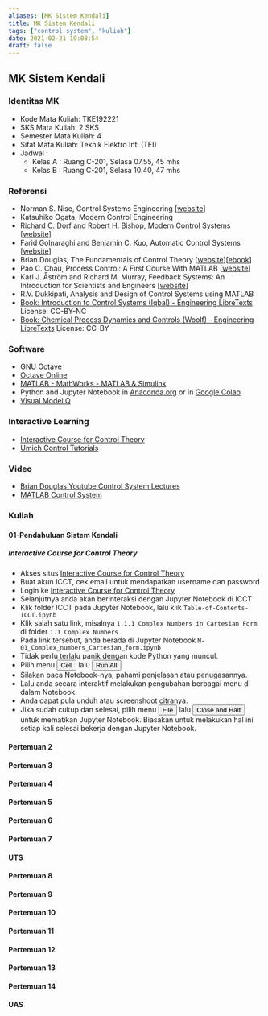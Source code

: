 ```yaml
---
aliases: [MK Sistem Kendali]
title: MK Sistem Kendali
tags: ["control system", "kuliah"]
date: 2021-02-21 19:08:54
draft: false
---
```


## MK Sistem Kendali

### Identitas MK

- Kode Mata Kuliah: TKE192221
- SKS Mata Kuliah: 2 SKS
- Semester Mata Kuliah: 4
- Sifat Mata Kuliah: Teknik Elektro Inti (TEI)
- Jadwal :
    - Kelas A : Ruang C-201, Selasa 07.55, 45 mhs
    - Kelas B : Ruang C-201, Selasa 10.40, 47 mhs

### Referensi

- Norman S. Nise, Control Systems Engineering \[[website](https://bcs.wiley.com/he-bcs/Books?action=index&bcsId=11568&itemId=1119474221)\]
- Katsuhiko Ogata, Modern Control Engineering
- Richard C. Dorf and Robert H. Bishop, Modern Control Systems \[[website](https://www.pearson.com/us/higher-education/program/Dorf-Modern-Control-Systems-13th-Edition/PGM328731.html?tab=resources)\]
- Farid Golnaraghi and Benjamin C. Kuo, Automatic Control Systems \[[website](https://www.accessengineeringlibrary.com/content/book/9781259643835)\]
- Brian Douglas, The Fundamentals of Control Theory \[[website](https://www.patreon.com/briandouglas)\]\[[ebook](https://bit.ly/2XLlAKl)\]
- Pao C. Chau, Process Control: A First Course With MATLAB \[[website](https://www.cambridge.org/id/academic/subjects/engineering/chemical-engineering/process-control-first-course-matlab?format=PB)\]
- Karl J. Åström and Richard M. Murray, Feedback Systems: An Introduction for Scientists and Engineers \[[website](https://www.cds.caltech.edu/~murray/amwiki/index.php?title=Main_Page)\]
- R.V. Dukkipati, Analysis and Design of Control Systems using MATLAB
- [Book: Introduction to Control Systems (Iqbal) - Engineering LibreTexts](https://eng.libretexts.org/Bookshelves/Industrial_and_Systems_Engineering/Book%3A_Introduction_to_Control_Systems_(Iqbal)) License: CC-BY-NC
- [Book: Chemical Process Dynamics and Controls (Woolf) - Engineering LibreTexts](https://eng.libretexts.org/Bookshelves/Industrial_and_Systems_Engineering/Book%3A_Chemical_Process_Dynamics_and_Controls_(Woolf)) License: CC-BY

### Software

- [GNU Octave](https://www.gnu.org/software/octave/index)
- [Octave Online](https://octave-online.net/)
- [MATLAB - MathWorks - MATLAB & Simulink](https://www.mathworks.com/products/matlab.html)
- Python and Jupyter Notebook in [Anaconda.org](https://anaconda.org/) or in [Google Colab](https://colab.research.google.com/)
- [Visual Model Q](https://www.visualmodelq.com/download.html)

### Interactive Learning

- [Interactive Course for Control Theory](https://icct.riteh.hr/hub/login)
- [Umich Control Tutorials](https://ctms.engin.umich.edu/CTMS/index.php?aux=Home)

### Video

- [Brian Douglas Youtube Control System Lectures](https://www.youtube.com/user/ControlLectures/playlists)
- [MATLAB Control System](https://www.youtube.com/playlist?list=PLn8PRpmsu08q8CE0pbZ-cSrMm_WYJfVGd)

### Kuliah

#### 01-Pendahuluan Sistem Kendali

##### Interactive Course for Control Theory

- Akses situs [Interactive Course for Control Theory](https://icct.riteh.hr/hub/login)
- Buat akun ICCT, cek email untuk mendapatkan username dan password
- Login ke [Interactive Course for Control Theory](https://icct.riteh.hr/hub/login)
- Selanjutnya anda akan berinteraksi dengan Jupyter Notebook di ICCT
- Klik folder ICCT pada Jupyter Notebook, lalu klik `Table-of-Contents-ICCT.ipynb`
- Klik salah satu link, misalnya `1.1.1 Complex Numbers in Cartesian Form` di folder `1.1 Complex Numbers`
- Pada link tersebut, anda berada di Jupyter Notebook `M-01_Complex_numbers_Cartesian_form.ipynb`
- Tidak perlu terlalu panik dengan kode Python yang muncul.
- Pilih menu <button>Cell</button> lalu <button>Run All</button>
- Silakan baca Notebook-nya, pahami penjelasan atau penugasannya.
- Lalu anda secara interaktif melakukan pengubahan berbagai menu di dalam Notebook.
- Anda dapat pula unduh atau screenshoot citranya.
- Jika sudah cukup dan selesai, pilih menu <button>File</button> lalu <button>Close and Halt</button> untuk mematikan Jupyter Notebook. Biasakan untuk melakukan hal ini setiap kali selesai bekerja dengan Jupyter Notebook.

#### Pertemuan 2

#### Pertemuan 3

#### Pertemuan 4

#### Pertemuan 5

#### Pertemuan 6

#### Pertemuan 7

#### UTS

#### Pertemuan 8

#### Pertemuan 9

#### Pertemuan 10

#### Pertemuan 11

#### Pertemuan 12

#### Pertemuan 13

#### Pertemuan 14

#### UAS
